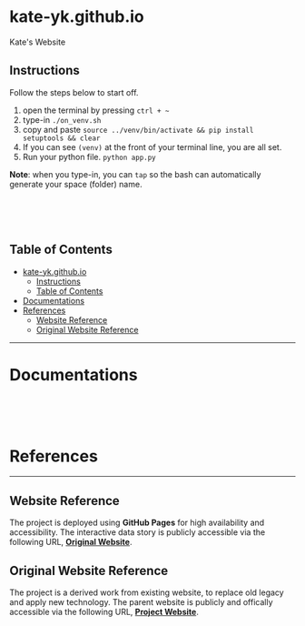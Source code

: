 <!-- 
 @requires
 1. VSCode extension: Markdown Preview Enhanced
 2. Shortcut: 'Ctrl/Command' + 'Shift' + 'V'
 3. Split: Drag to right (->)

 @requires
 1. VSCode extension: Markdown All in One
 2. `File` > `Preferences` > `Keyboard Shortcuts`
 3. toggle code span > `Ctrl + '`
 4. toggle code block > `Ctrl + Shift + '`

 @usage
 1. End of Proof (Q.E.D.): <div style="text-align: right;">&#11035;</div>
 2. End of Each Section: 

     <br /><br /><br />

     ---



     <p align="right">(<a href="#readme-top">back to top</a>)</p>
     

 3. ![image_title_](images/imagefile.png)
 4. [url_title](URL)
 -->
<!-- Anchor Tag (Object) for "back to top" -->
<a id="readme-top"></a>

# kate-yk.github.io
Kate's Website


## Instructions
Follow the steps below to start off.
1. open the terminal by pressing `ctrl + ~`
2. type-in `./on_venv.sh`
3. copy and paste `source ../venv/bin/activate && pip install setuptools && clear`
4. If you can see `(venv)` at the front of your terminal line, you are all set.
5. Run your python file. `python app.py`

**Note**: when you type-in, you can `tap` so the bash can automatically generate your space (folder) name.





<br /><br /><br />





## Table of Contents
- [kate-yk.github.io](#kate-ykgithubio)
  - [Instructions](#instructions)
  - [Table of Contents](#table-of-contents)
- [Documentations](#documentations)
- [References](#references)
  - [Website Reference](#website-reference)
  - [Original Website Reference](#original-website-reference)



---

# Documentations


<br /><br /><br />




# References

---

## Website Reference
The project is deployed using **GitHub Pages** for high availability and accessibility. The interactive data story is publicly accessible via the following URL, **[Original Website](https://kate-yk.github.io/gyco/index.html)**.







## Original Website Reference
The project is a derived work from existing website, to replace old legacy and apply new technology. The parent website is publicly and offically accessible via the following URL, **[Project Website](https://gyco-opus.org/)**.








